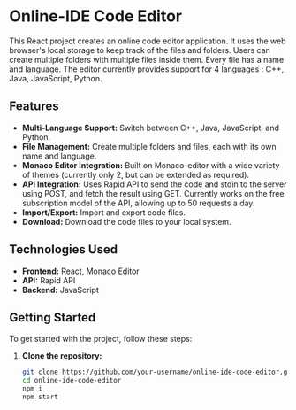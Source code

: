# Online-IDE Code Editor

This React project creates an online code editor application. It uses the web browser's local storage to keep track of the files and folders. Users can create multiple folders with multiple files inside them. Every file has a name and language. The editor currently provides support for 4 languages : C++, Java, JavaScript, Python.

## Features

- **Multi-Language Support:** Switch between C++, Java, JavaScript, and Python.
- **File Management:** Create multiple folders and files, each with its own name and language.
- **Monaco Editor Integration:** Built on Monaco-editor with a wide variety of themes (currently only 2, but can be extended as required).
- **API Integration:** Uses Rapid API to send the code and stdin to the server using POST, and fetch the result using GET. Currently works on the free subscription model of the API, allowing up to 50 requests a day.
- **Import/Export:** Import and export code files.
- **Download:** Download the code files to your local system.

## Technologies Used

- **Frontend:** React, Monaco Editor
- **API:** Rapid API
- **Backend:** JavaScript

## Getting Started

To get started with the project, follow these steps:

1. **Clone the repository:**
   ```bash
   git clone https://github.com/your-username/online-ide-code-editor.git
   cd online-ide-code-editor
   npm i
   npm start
